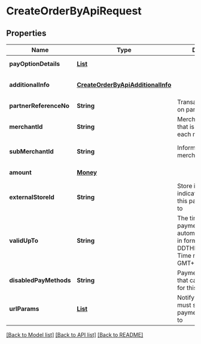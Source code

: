 # CreateOrderByApiRequest
## Properties

| Name | Type | Description | Notes |
|------------ | ------------- | ------------- | -------------|
| **payOptionDetails** | [**List**](PayOptionDetail.md) |  | [default to null] |
| **additionalInfo** | [**CreateOrderByApiAdditionalInfo**](CreateOrderByApiAdditionalInfo.md) |  | [optional] [default to null] |
| **partnerReferenceNo** | **String** | Transaction identifier on partner system | [default to null] |
| **merchantId** | **String** | Merchant identifier that is unique per each merchant | [default to null] |
| **subMerchantId** | **String** | Information of sub merchant identifier | [optional] [default to null] |
| **amount** | [**Money**](Money.md) |  | [default to null] |
| **externalStoreId** | **String** | Store identifier to indicate to which store this payment belongs to | [optional] [default to null] |
| **validUpTo** | **String** | The time when the payment will be automatically expired, in format YYYY-MM-DDTHH:mm:ss+07:00. Time must be in GMT+7 (Jakarta time)  | [optional] [default to null] |
| **disabledPayMethods** | **String** | Payment method(s) that cannot be used for this | [optional] [default to null] |
| **urlParams** | [**List**](UrlParam.md) | Notify URL that DANA must send the payment notification to | [default to null] |

[[Back to Model list]](../README.md#documentation-for-models) [[Back to API list]](../README.md#documentation-for-api-endpoints) [[Back to README]](../README.md)

